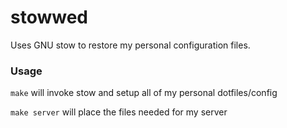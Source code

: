 # stowwed

Uses GNU stow to restore my personal configuration files.

### Usage

`make` will invoke stow and setup all of my personal dotfiles/config

`make server` will place the files needed for my server
